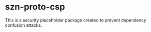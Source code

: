 # szn-proto-csp

This is a security placeholder package created to prevent dependency confusion attacks.